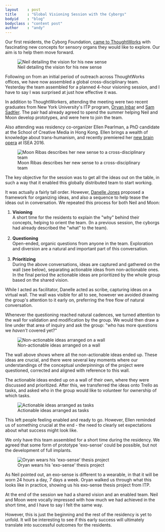 ```yaml
---
layout    : post
title     : "Global Visioning Session with the Cyborgs"
bodyid    : "blog"
bodyclass : "content post"
author    : "andy"
---
```

Our first residents, the Cyborg Foundation, <a href="/blog/introducing-cyborg-foundation/">came to ThoughtWorks</a> with fascinating new concepts for sensory organs they would like to explore. Our aim is to help them move forward.

<figure>
	<img src="/images/posts/2016-06-16-visioning-session-with-the-cyborgs/neil.jpg" alt="Neil detailing the vision for his new sense" />
	<figcaption>Neil detailing the vision for his new sense</figcaption>
</figure>

Following on from an initial period of outreach across ThoughtWorks offices, we have now assembled a global cross-disciplinary team. Yesterday the team assembled for a planned 4-hour visioning session, and I have to say I was surprised at just how effective it was.

<!--excerpt-ends-->

In addition to ThoughtWorkers, attending the meeting were two recent graduates from New York University's ITP program, <a href="http://oryan1.com/">Oryan Inbar</a> and <a href="http://www.samsadtler.com/">Sam Sadtler</a>. The pair had already agreed to spend the summer helping Neil and Moon develop prototypes, and were here to join the team.

Also attending was residency co-organizer Ellen Pearlman, a PhD candidate at the School of Creative Media in Hong Kong. Ellen brings a wealth of knowledge about trans-humanism, and recently premiered her <a href="http://media.digitalarti.com/image/noor_a_brain_opera">new brain opera</a> at ISEA 2016.

<figure>
	<img src="/images/posts/2016-06-16-visioning-session-with-the-cyborgs/call.jpg" alt="Moon Ribas describes her new sense to a cross-disciplinary team" />
	<figcaption>Moon Ribas describes her new sense to a cross-disciplinary team</figcaption>
</figure>

The key objective for the session was to get all the ideas out on the table, in such a way that it enabled this globally distributed team to start working.

It was actually a fairly tall order. However, <a href="https://www.linkedin.com/in/danellej">Danelle Jones</a> proposed a framework for organizing ideas, and also a sequence to help tease the ideas out in conversation. We repeated this process for both Neil and Moon:

<ol>
	<li><strong>Visioning</strong><br />A short time for the residents to explain the "why" behind their concepts, helping to orient the team. (In a previous session, the cyborgs had already described the "what" to the team).<br /><br /></li>
	<li><strong>Questioning</strong><br />Open-ended, organic questions from anyone in the team. Exploration and diversion are a natural and important part of this conversation.<br /><br /></li>
	<li><strong>Prioritizing</strong><br />During the above conversations, ideas are captured and gathered on the wall (see below), separating actionable ideas from non-actionable ones. In the final period the actionable ideas are prioritized by the whole group based on the shared vision.</li>
</ol>

While I acted as facilitator, Danelle acted as scribe, capturing ideas on a virtual wall. The wall was visible for all to see, however we avoided drawing the group's attention to it early on, preferring the free flow of natural conversation.

Whenever the questioning reached natural cadences, we turned attention to the wall for validation and modification by the group. We would then draw a line under that area of inquiry and ask the group: "who has more questions we <em>haven't</em> covered yet?"

<figure>
	<img src="/images/posts/2016-06-16-visioning-session-with-the-cyborgs/wall-nonactionable.png" alt="Non-actionable ideas arranged on a wall" />
	<figcaption>Non-actionable ideas arranged on a wall</figcaption>
</figure>

The wall above shows where all the non-actionable ideas ended up. These ideas are crucial, and there were several key moments where our understandings of the conceptual underpinnings of the project were questioned, corrected and aligned with reference to this wall.

The actionable ideas ended up on a wall of their own, where they were discussed and prioritized. After this, we transferred the ideas onto Trello as tasks, and asked who in the group would like to volunteer for ownership of which tasks.

<figure>
	<img src="/images/posts/2016-06-16-visioning-session-with-the-cyborgs/wall-actionable.png" alt="Actionable ideas arranged as tasks" />
	<figcaption>Actionable ideas arranged as tasks</figcaption>
</figure>

This left people feeling enabled and ready to go. However, Ellen reminded us of something crucial at the end - the need to clearly set expectations about what success might look like.

We only have this team assembled for a short time during the residency. We agreed that some form of prototype 'exo-sense' could be possible, but not the development of full implants.

<figure>
	<img src="/images/posts/2016-06-16-visioning-session-with-the-cyborgs/oryan.jpg" alt="Oryan wears his 'exo-sense' thesis project" />
	<figcaption>Oryan wears his 'exo-sense' thesis project</figcaption>
</figure>

As Neil pointed out, an exo-sense is different to a wearable, in that it will be worn 24 hours a day, 7 days a week. Oryan walked us through what this looks like in practice, showing us his exo-sense thesis project from ITP.

At the end of the session we had a shared vision and an enabled team. Neil and Moon were vocally impressed with how much we had achieved in the short time, and I have to say I felt the same way.

However, this is just the beginning and the rest of the residency is yet to unfold. It will be interesting to see if this early success will ultimately translate into successful outcomes for the residents.
